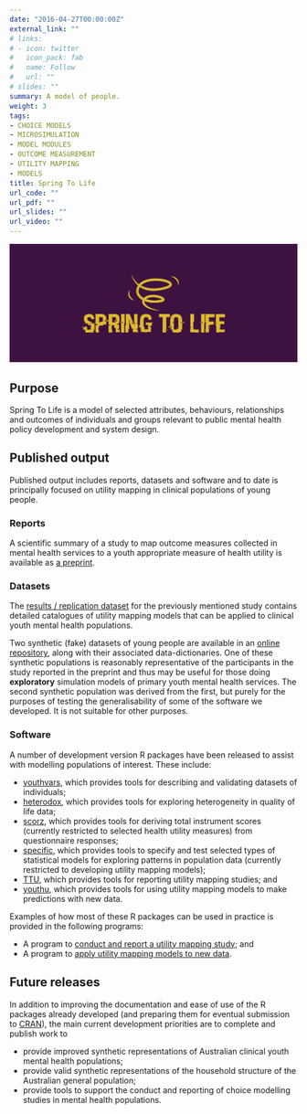 ```yaml
---
date: "2016-04-27T00:00:00Z"
external_link: ""
# links:
# - icon: twitter
#   icon_pack: fab
#   name: Follow
#   url: ""
# slides: ""
summary: A model of people.
weight: 3
tags:
- CHOICE MODELS
- MICROSIMULATION
- MODEL MODULES
- OUTCOME MEASUREMENT
- UTILITY MAPPING
- MODELS
title: Spring To Life
url_code: ""
url_pdf: ""
url_slides: ""
url_video: ""
---
```


![](featured.png)

## Purpose
Spring To Life is a model of selected attributes, behaviours, relationships and outcomes of individuals and groups relevant to public mental health policy development and system design.

## Published output
Published output includes reports, datasets and software and to date is principally focused on utility mapping in clinical populations of young people. 

### Reports
A scientific summary of a study to map outcome measures collected in mental health services to a youth appropriate measure of health utility is available as [a preprint](https://www.medrxiv.org/content/10.1101/2021.07.07.21260129v2).

### Datasets
The [results / replication dataset](https://doi.org/10.7910/DVN/DKDIB0) for the previously mentioned study contains detailed catalogues of utility mapping models that can be applied to clinical youth mental health populations.

Two synthetic (fake) datasets of young people are available in an [online repository](https://doi.org/10.7910/DVN/HJXYKQ), along with their associated data-dictionaries. One of these synthetic populations is reasonably representative of the participants in the study reported in the preprint and thus may be useful for those doing **exploratory** simulation models of primary youth mental health services. The second synthetic population was derived from the first, but purely for the purposes of testing the generalisability of some of the software we developed. It is not suitable for other purposes.

### Software
A number of development version R packages have been released to assist with modelling populations of interest. These include:

- [youthvars](https://ready4-dev.github.io/youthvars/index.html), which provides tools for describing and validating datasets of individuals;
- [heterodox](https://ready4-dev.github.io/heterodox/index.html), which provides tools for exploring heterogeneity in quality of life data; 
- [scorz](https://ready4-dev.github.io/scorz/index.html), which provides tools for deriving total instrument scores (currently restricted to selected health utility measures) from questionnaire responses;
- [specific](https://ready4-dev.github.io/specific/index.html), which provides tools to specify and test selected types of statistical models for exploring patterns in population data (currently restricted to developing utility mapping models); 
- [TTU](https://ready4-dev.github.io/ttu/index.html), which provides tools for reporting utility mapping studies; and
- [youthu](https://ready4-dev.github.io/youthu/index.html), which provides tools for using utility mapping models to make predictions with new data.

Examples of how most of these R packages can be used in practice is provided in the following programs:

- A program to [conduct and report a utility mapping study](https://doi.org/10.5281/zenodo.6116077); and
- A program to [apply utility mapping models to new data](https://doi.org/10.5281/zenodo.6317179).

## Future releases
In addition to improving the documentation and ease of use of the R packages already developed (and preparing them for eventual submission to [CRAN](https://cran.r-project.org/)), the main current development priorities are to complete and publish work to 
- provide improved synthetic representations of Australian clinical youth mental health populations; 
- provide valid synthetic representations of the household structure of the Australian general population;
- provide tools to support the conduct and reporting of choice modelling studies in mental health populations.